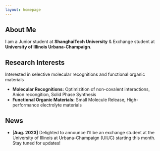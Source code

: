 ```yaml
---
layout: homepage
---
```


## About Me

I am a Junior student at **ShanghaiTech University** & Exchange student at **University of Illinois Urbana-Champaign**. 

## Research Interests
Interested in selective molecular recognitions and functional organic materials
- **Molecular Recognitions:** Optimizition of non-covalent interactions, Anion recongition, Solid Phase Synthesis
- **Functional Organic Materials:** Small Molecule Release, High-performance electrolyte materials

## News

- **[Aug. 2023]** Delighted to announce I'll be an exchange student at the University of Illinois at Urbana-Champaign (UIUC) starting this month. Stay tuned for updates!
